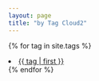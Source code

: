 ```yaml
---
layout: page
title: "by Tag Cloud2"
---
```

<!--
{% assign tags = site.tags | sort %}
{% for tag in tags %}
 <span class="site-tag">
    <a href="/tag/{{ tag | first | slugize }}/"
        style="font-size: {{ tag | last | size  |  times: 4 | divided_by: site.tags.size | plus: 80  }}%">
            {{ tag[0] | replace:'-', ' ' }} {{ tag | last | size }}
    </a>
</span>
{% endfor %}
-->


{% for tag in site.tags %}
    <li style="font-size: {{ tag | last | size | times: 100 | divided_by: site.tags.size }}%">
        <a href="/{{ tag | first | slugize }}/">
            {{ tag | first }}
        </a>
    </li>
{% endfor %}
